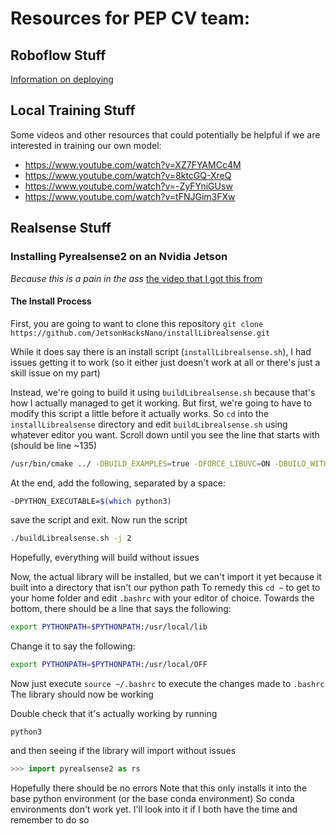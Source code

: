 # Resources for PEP CV team:

## Roboflow Stuff
[Information on deploying](https://app.roboflow.com/pepbuoys-qrwxn/pepbuoys/deploy)
## Local Training Stuff
Some videos and other resources that could potentially be helpful if we are interested in training our own model:
- https://www.youtube.com/watch?v=XZ7FYAMCc4M
- https://www.youtube.com/watch?v=8ktcGQ-XreQ
- https://www.youtube.com/watch?v=-ZyFYniGUsw
- https://www.youtube.com/watch?v=tFNJGim3FXw

## Realsense Stuff
### Installing Pyrealsense2 on an Nvidia Jetson
*Because this is a pain in the ass*
[the video that I got this from](https://www.youtube.com/watch?v=xqroBkpf3lY)
#### The Install Process
First, you are going to want to clone this repository
`git clone https://github.com/JetsonHacksNano/installLibrealsense.git`

While it does say there is an install script (`installLibrealsense.sh`), I had issues getting it to work (so it either just doesn't work at all or there's just a skill issue on my part)

Instead, we're going to build it using `buildLibrealsense.sh` because that's how I actually managed to get it working. But first, we're going to have to modify this script a little before it actually works. So `cd` into the `installLibrealsense` directory and edit `buildLibrealsense.sh` using whatever editor you want.
Scroll down until you see the line that starts with (should be line ~135)
```bash
/usr/bin/cmake ../ -DBUILD_EXAMPLES=true -DFORCE_LIBUVC=ON -DBUILD_WITH_CUDA="SUSE_CUDA" # the rest of the line goes on for a while
```
At the end, add the following, separated by a space:
```bash
-DPYTHON_EXECUTABLE=$(which python3)
```
save the script and exit. Now run the script
```bash
./buildLibrealsense.sh -j 2
```
Hopefully, everything will build without issues

Now, the actual library will be installed, but we can't import it yet because it built into a directory that isn't our python path
To remedy this `cd ~` to get to your home folder and edit `.bashrc` with your editor of choice. Towards the bottom, there should be a line that says the following:
```bash
export PYTHONPATH=$PYTHONPATH:/usr/local/lib
```
Change it to say the following:
```bash
export PYTHONPATH=$PYTHONPATH:/usr/local/OFF
```
Now just execute `source ~/.bashrc` to execute the changes made to `.bashrc` The library should now be working

Double check that it's actually working by running
```shell
python3
```
and then seeing if the library will import without issues
```python
>>> import pyrealsense2 as rs
```
Hopefully there should be no errors
Note that this only installs it into the base python environment (or the base conda environment)
So conda environments don't work yet. I'll look into it if I both have the time and remember to do so
